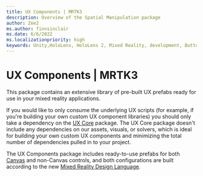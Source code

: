 ```yaml
---
title: UX Components | MRTK3
description: Overview of the Spatial Manipulation package
author: Zee2
ms.author: finnsinclair
ms.date: 6/6/2022
ms.localizationpriority: high
keywords: Unity,HoloLens, HoloLens 2, Mixed Reality, development, Button, PressableButton, Slider, Toggle
---
```


# UX Components | MRTK3

This package contains an extensive library of pre-built UX prefabs ready for use in your mixed reality applications.

If you would like to only consume the underlying UX scripts (for example, if you're building your own custom UX component libraries) you should only take a dependency on the [UX Core](../../../mrtk3-uxcore/packages/uxcore/overview.md) package. The UX Core package doesn't include any dependencies on our assets, visuals, or solvers, which is ideal for building your own custom UX components and minimizing the total number of dependencies pulled in to your project.

The UX Components package includes ready-to-use prefabs for both [Canvas](../../../mrtk3-uxcore/packages/uxcore/canvas-ui.md) and non-Canvas controls, and both configurations are built according to the new [Mixed Reality Design Language](mixed-reality-design-language.md).
